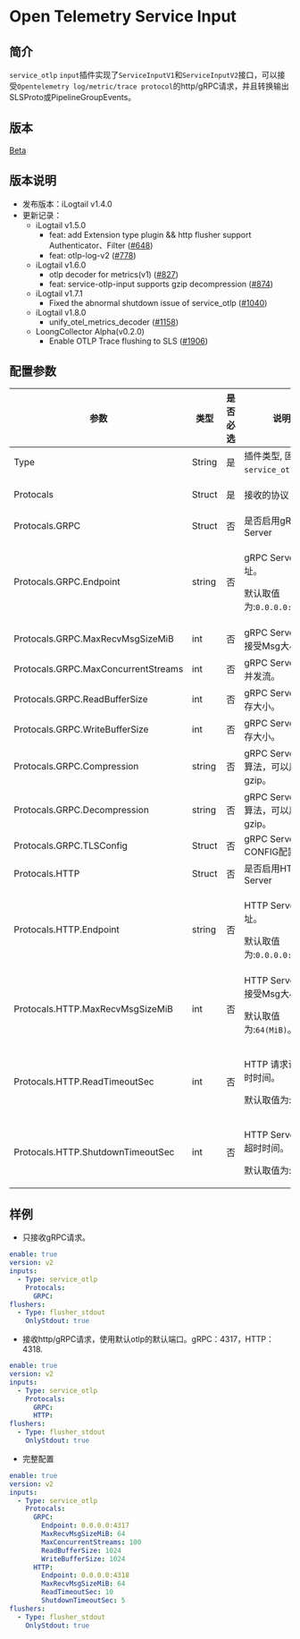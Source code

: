 # Open Telemetry Service Input

## 简介

`service_otlp` `input`插件实现了`ServiceInputV1`和`ServiceInputV2`接口，可以接受`Opentelemetry log/metric/trace protocol`的http/gRPC请求，并且转换输出SLSProto或PipelineGroupEvents。

## 版本

[Beta](../../stability-level.md)

## 版本说明

* 发布版本：iLogtail v1.4.0
* 更新记录：
  * iLogtail v1.5.0
    * feat: add Extension type plugin && http flusher support Authenticator、Filter ([#648](https://github.com/alibaba/loongcollector/pull/648))
    * feat: otlp-log-v2 ([#778](https://github.com/alibaba/loongcollector/pull/778))
  * iLogtail v1.6.0
    * otlp decoder for metrics(v1)  ([#827](https://github.com/alibaba/loongcollector/pull/827))
    * feat: service-otlp-input supports gzip decompression ([#874](https://github.com/alibaba/loongcollector/pull/874))
  * iLogtail v1.7.1
    * Fixed the abnormal shutdown issue of service_otlp ([#1040](https://github.com/alibaba/loongcollector/pull/1040))
  * iLogtail v1.8.0
    * unify_otel_metrics_decoder ([#1158](https://github.com/alibaba/loongcollector/pull/1158))
  * LoongCollector Alpha(v0.2.0)
    * Enable OTLP Trace flushing to SLS ([#1906](https://github.com/alibaba/loongcollector/pull/1906))

## 配置参数

| 参数               | 类型      | 是否必选 | 说明                                       |
|-------------------|----------|-------|------------------------------------------|
| Type              | String   | 是    | 插件类型, 固定为`service_otlp`。                        |
| Protocals           | Struct   | 是    |   <p>接收的协议</p>                       |
| Protocals.GRPC    | Struct | 否    | 是否启用gRPC Server                                |
| Protocals.GRPC.Endpoint | string   | 否    | <p>gRPC Server 地址。</p><p>默认取值为:`0.0.0.0:4317`。</p>                            |
| Protocals.GRPC.MaxRecvMsgSizeMiB | int   | 否    | gRPC Server 最大接受Msg大小。                           |
| Protocals.GRPC.MaxConcurrentStreams | int   | 否    | gRPC Server 最大并发流。                           |
| Protocals.GRPC.ReadBufferSize       | int   | 否    | gRPC Server读缓存大小。 |
| Protocals.GRPC.WriteBufferSize      | int   | 否    | gRPC Server写缓存大小。               |
| Protocals.GRPC.Compression      | string   | 否    | gRPC Server压缩算法，可以用gzip。               |
| Protocals.GRPC.Decompression      | string   | 否    | gRPC Server解压算法，可以用gzip。               |
| Protocals.GRPC.TLSConfig      | Struct   | 否    | gRPC Server TLS CONFIG配置。               |
| Protocals.HTTP    | Struct | 否    | 是否启用HTTP Server                                |
| Protocals.HTTP.Endpoint | string   | 否    | <p>HTTP Server 地址。</p><p>默认取值为:`0.0.0.0:4318`。</p>                            |
| Protocals.HTTP.MaxRecvMsgSizeMiB | int   | 否    | HTTP Server 最大接受Msg大小。 <p>默认取值为:`64(MiB)`。</p>                          |
| Protocals.HTTP.ReadTimeoutSec | int   | 否    |  <p>HTTP 请求读取超时时间。</p><p>默认取值为:`10s`。</p>                           |
| Protocals.HTTP.ShutdownTimeoutSec       | int   | 否    | <p>HTTP Server关闭超时时间。</p><p>默认取值为:`5s`。</p> |

## 样例

* 只接收gRPC请求。
  
```yaml
enable: true
version: v2
inputs:
  - Type: service_otlp
    Protocals:
      GRPC:     
flushers:
  - Type: flusher_stdout
    OnlyStdout: true  
```

* 接收http/gRPC请求，使用默认otlp的默认端口。gRPC：4317，HTTP：4318.

```yaml
enable: true
version: v2
inputs:
  - Type: service_otlp
    Protocals:
      GRPC:        
      HTTP:        
flushers:
  - Type: flusher_stdout
    OnlyStdout: true  
```

* 完整配置
  
```yaml
enable: true
version: v2
inputs:
  - Type: service_otlp
    Protocals:
      GRPC:        
        Endpoint: 0.0.0.0:4317
        MaxRecvMsgSizeMiB: 64
        MaxConcurrentStreams: 100
        ReadBufferSize: 1024
        WriteBufferSize: 1024
      HTTP:
        Endpoint: 0.0.0.0:4318
        MaxRecvMsgSizeMiB: 64
        ReadTimeoutSec: 10
        ShutdownTimeoutSec: 5
flushers:
  - Type: flusher_stdout
    OnlyStdout: true  
```

